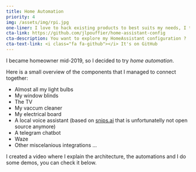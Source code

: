 ```yaml
---
title: Home Automation
priority: 4
img: /assets/img/rpi.jpg
one-liner: I love to hack existing products to best suits my needs, I try to do that with my whole apartment
cta-link: https://github.com/jlpouffier/home-assistant-config
cta-description: You want to explore my HomeAssistant configuration ?
cta-text-link: <i class="fa fa-github"></i> It's on GitHub
---
```


I became homeowner mid-2019, so I decided to try *home automation*.

Here is a small overview of the components that I managed to connect together:
- Almost all my light bulbs
- My window blinds
- The TV
- My vaccum cleaner
- My electrical board
- A local voice assistant (based on [snips.ai](https://snips.ai/) that is unfortunatelly not open source anymore)
- A telegram chatbot
- Waze
- Other miscelanious integrations ...

I created a video where I explain the architecture, the automations and I do some demos, you can check it below.
